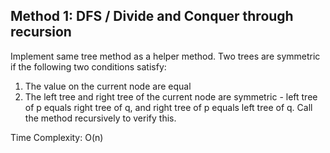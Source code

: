 ## Method 1: DFS / Divide and Conquer through recursion

Implement same tree method as a helper method. Two trees are symmetric if the following two conditions satisfy:

1) The value on the current node are equal
2) The left tree and right tree of the current node are symmetric - left tree of p equals right tree of q, and right tree of p equals
left tree of q. Call the method recursively to verify this.

Time Complexity: O(n)
